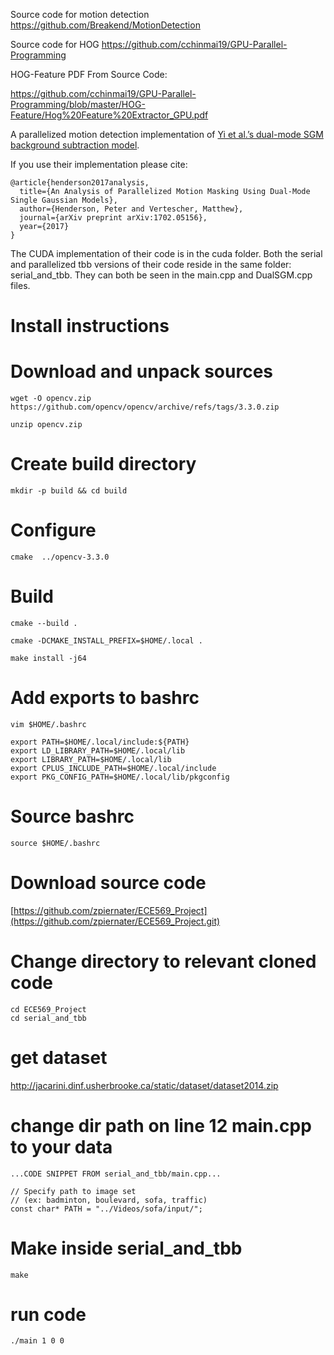 Source code for motion detection https://github.com/Breakend/MotionDetection

Source code for HOG https://github.com/cchinmai19/GPU-Parallel-Programming

HOG-Feature PDF From Source Code:

https://github.com/cchinmai19/GPU-Parallel-Programming/blob/master/HOG-Feature/Hog%20Feature%20Extractor_GPU.pdf

A parallelized motion detection implementation of <a href="http://ieeexplore.ieee.org/document/6595847/">Yi et al.’s dual-mode SGM background subtraction model</a>. 

If you use their implementation please cite:

```
@article{henderson2017analysis,
  title={An Analysis of Parallelized Motion Masking Using Dual-Mode Single Gaussian Models},
  author={Henderson, Peter and Vertescher, Matthew},
  journal={arXiv preprint arXiv:1702.05156},
  year={2017}
}
```

The CUDA implementation of their code is in the cuda folder. Both the serial and parallelized tbb versions of their code reside in the same folder: serial_and_tbb. They can both be seen in the main.cpp and DualSGM.cpp files.


# Install instructions


# Download and unpack sources
```
wget -O opencv.zip https://github.com/opencv/opencv/archive/refs/tags/3.3.0.zip

unzip opencv.zip
```

# Create build directory
```
mkdir -p build && cd build
```

# Configure
```
cmake  ../opencv-3.3.0
```

# Build
```
cmake --build .

cmake -DCMAKE_INSTALL_PREFIX=$HOME/.local .

make install -j64
```

# Add exports to bashrc
```
vim $HOME/.bashrc
```
```
export PATH=$HOME/.local/include:${PATH}
export LD_LIBRARY_PATH=$HOME/.local/lib
export LIBRARY_PATH=$HOME/.local/lib
export CPLUS_INCLUDE_PATH=$HOME/.local/include
export PKG_CONFIG_PATH=$HOME/.local/lib/pkgconfig
```

# Source bashrc
```
source $HOME/.bashrc
```

# Download source code
[https://github.com/zpiernater/ECE569_Project](https://github.com/zpiernater/ECE569_Project.git)

# Change directory to relevant cloned code
```
cd ECE569_Project
cd serial_and_tbb
```

# get dataset
http://jacarini.dinf.usherbrooke.ca/static/dataset/dataset2014.zip

# change dir path on line 12 main.cpp to your data
```
...CODE SNIPPET FROM serial_and_tbb/main.cpp...

// Specify path to image set 
// (ex: badminton, boulevard, sofa, traffic)
const char* PATH = "../Videos/sofa/input/";
```

# Make inside serial_and_tbb
```
make
```

# run code
```
./main 1 0 0
```
